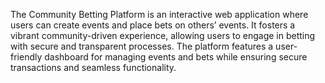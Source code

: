 The Community Betting Platform is an interactive web application where users can create events and place bets on others’ events. It fosters a vibrant community-driven experience, allowing users to engage in betting with secure and transparent processes. The platform features a user-friendly dashboard for managing events and bets while ensuring secure transactions and seamless functionality.
